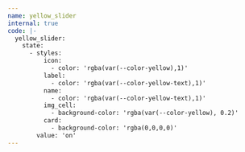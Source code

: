 ```yaml
---
name: yellow_slider
internal: true
code: |-
  yellow_slider:
    state:
      - styles:
          icon:
            - color: 'rgba(var(--color-yellow),1)'
          label:
            - color: 'rgba(var(--color-yellow-text),1)'
          name:
            - color: 'rgba(var(--color-yellow-text),1)'
          img_cell:
            - background-color: 'rgba(var(--color-yellow), 0.2)'
          card:
            - background-color: 'rgba(0,0,0,0)'
        value: 'on'
---
```

